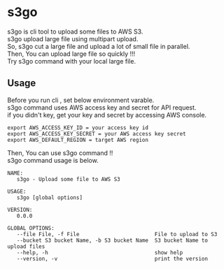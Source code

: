 # s3go

s3go is cli tool to upload some files to AWS S3.  
s3go upload large file using multipart upload.  
So, s3go cut a large file and upload a lot of small file in parallel.  
Then, You can upload large file so quickly !!!  
Try s3go command with your local large file.

## Usage

Before you run cli , set below environment varable.  
s3go command uses AWS access key and secret for API request.  
if you didn't key, get your key and secret by accessing AWS console.

```
export AWS_ACCESS_KEY_ID = your access key id
export AWS_ACCESS_KEY_SECRET = your AWS access key secret
export AWS_DEFAULT_REGION = target AWS region
```

Then, You can use s3go command !!  
s3go command usage is below.

```
NAME:
   s3go - Upload some file to AWS S3

USAGE:
   s3go [global options]

VERSION:
   0.0.0

GLOBAL OPTIONS:
   --file File, -f File                        File to upload to S3
   --bucket S3 bucket Name, -b S3 bucket Name  S3 bucket Name to upload files
   --help, -h                                  show help
   --version, -v                               print the version
```
